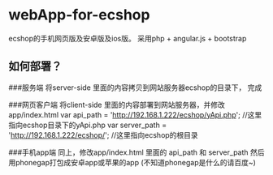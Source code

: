 webApp-for-ecshop
=================

ecshop的手机网页版及安卓版及ios版。
采用php + angular.js + bootstrap 



如何部署？
-----------------

###服务端
将server-side 里面的内容拷贝到网站服务器ecshop的目录下， 完成

###网页客户端
将client-side 里面的内容部署到网站服务器，并修改app/index.html
var api_path = 'http://192.168.1.222/ecshop/yApi.php'; 	//这里指向ecshop目录下的yApi.php 
var server_path = 'http://192.168.1.222/ecshop/';		//这里指向ecshop的根目录


###手机app端
同上，修改app/index.html 里面的 api_path 和 server_path
然后用phonegap打包成安卓app或苹果的app (不知道phonegap是什么的请百度~)  


